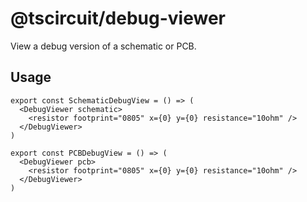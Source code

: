 # @tscircuit/debug-viewer

View a debug version of a schematic or PCB.

## Usage

```tsx
export const SchematicDebugView = () => (
  <DebugViewer schematic>
    <resistor footprint="0805" x={0} y={0} resistance="10ohm" />
  </DebugViewer>
)

export const PCBDebugView = () => (
  <DebugViewer pcb>
    <resistor footprint="0805" x={0} y={0} resistance="10ohm" />
  </DebugViewer>
)
```
